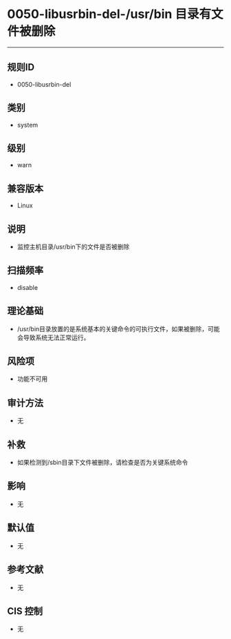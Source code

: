 # 0050-libusrbin-del-/usr/bin 目录有文件被删除
---

## 规则ID

- 0050-libusrbin-del


## 类别

- system


## 级别

- warn


## 兼容版本


- Linux




## 说明


- 监控主机目录/usr/bin下的文件是否被删除



## 扫描频率
- disable

## 理论基础


- /usr/bin目录放置的是系统基本的关键命令的可执行文件，如果被删除，可能会导致系统无法正常运行。






## 风险项


- 功能不可用



## 审计方法
- 无



## 补救
- 如果检测到/sbin目录下文件被删除，请检查是否为关键系统命令



## 影响


- 无




## 默认值


- 无




## 参考文献


- 无



## CIS 控制


- 无


